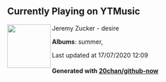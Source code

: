 ## Currently Playing on YTMusic

[<img align="left" width="100" src="https://lh3.googleusercontent.com/HVv1bsaPtpsbpwRaQ7T3RZbO5ZWZVBSB5RNdUpD0PrUlCydFGk82DtA_IHCY7GQUm_3aJG6nHdINaBE">](https://music.youtube.com/channel/UC4FxRR1ZZcap_CY6fTQUU3g)

Jeremy Zucker - desire

**Albums**: summer,

Last updated at 17/07/2020 12:09

#### Generated with [20chan/github-now](https://github.com/20chan/github-now)


<!--
**20chan/20chan** is a ✨ _special_ ✨ repository because its `README.md` (this file) appears on your GitHub profile.

Here are some ideas to get you started:

- 🔭 I’m currently working on ...
- 🌱 I’m currently learning ...
- 👯 I’m looking to collaborate on ...
- 🤔 I’m looking for help with ...
- 💬 Ask me about ...
- 📫 How to reach me: ...
- 😄 Pronouns: ...
- ⚡ Fun fact: ...
-->
